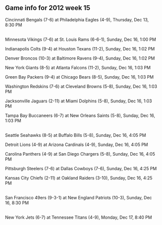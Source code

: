 ## Game info for 2012 week 15
Cincinnati Bengals (7-6) at Philadelphia Eagles (4-9), Thursday, Dec 13, 8:30 PM

<br/>Minnesota Vikings (7-6) at St. Louis Rams (6-6-1), Sunday, Dec 16, 1:00 PM

Indianapolis Colts (9-4) at Houston Texans (11-2), Sunday, Dec 16, 1:02 PM

Denver Broncos (10-3) at Baltimore Ravens (9-4), Sunday, Dec 16, 1:02 PM

New York Giants (8-5) at Atlanta Falcons (11-2), Sunday, Dec 16, 1:03 PM

Green Bay Packers (9-4) at Chicago Bears (8-5), Sunday, Dec 16, 1:03 PM

Washington Redskins (7-6) at Cleveland Browns (5-8), Sunday, Dec 16, 1:03 PM

Jacksonville Jaguars (2-11) at Miami Dolphins (5-8), Sunday, Dec 16, 1:03 PM

Tampa Bay Buccaneers (6-7) at New Orleans Saints (5-8), Sunday, Dec 16, 1:03 PM

<br/>Seattle Seahawks (8-5) at Buffalo Bills (5-8), Sunday, Dec 16, 4:05 PM

Detroit Lions (4-9) at Arizona Cardinals (4-9), Sunday, Dec 16, 4:05 PM

Carolina Panthers (4-9) at San Diego Chargers (5-8), Sunday, Dec 16, 4:05 PM

Pittsburgh Steelers (7-6) at Dallas Cowboys (7-6), Sunday, Dec 16, 4:25 PM

Kansas City Chiefs (2-11) at Oakland Raiders (3-10), Sunday, Dec 16, 4:25 PM

<br/>San Francisco 49ers (9-3-1) at New England Patriots (10-3), Sunday, Dec 16, 8:30 PM

<br/>New York Jets (6-7) at Tennessee Titans (4-9), Monday, Dec 17, 8:40 PM

